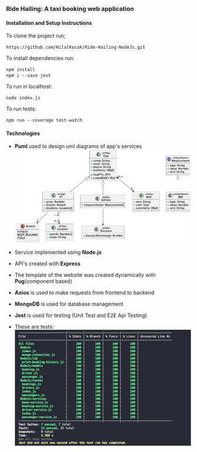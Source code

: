 ### Ride Hailing: A taxi booking web application

#### Installation and Setup Instructions
To clone the project run;
```
https://github.com/HilalKocak/Ride-Hailing-NodeJs.git
```

To install dependencies run:
```
npm install
npm i --save jest
```

To run in localhost:
```
node index.js
```

To run tests:
```
npm run --coverage test-watch
```
#### Technologies

- **Puml** used to design uml diagrams of app's services
![puml](classdiagram.png)

- Service implemented using **Node.js**
- API's created with **Express** 
- The template of the website was created dynamically with **Pug**(component based)
- **Axios** is used to make requests from frontend to backend
- **MongoDB** is used for database management
- **Jest** is used for testing (Unit Test and E2E Api Testing)


- These are tests:
![tests](test-preview.png)

